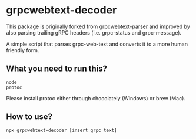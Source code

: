# grpcwebtext-decoder

This package is originally forked from [grpcwebtext-parser](https://github.com/floydjones1/grpcwebtext-parser) and improved by also parsing trailing gRPC headers (i.e. grpc-status and grpc-message).

A simple script that parses grpc-web-text and converts it to a more human friendly form.

## What you need to run this?

```
node
protoc
```

Please install protoc either through chocolately (Windows) or brew (Mac).

## How to use?

```
npx grpcwebtext-decoder [insert grpc text]
```
